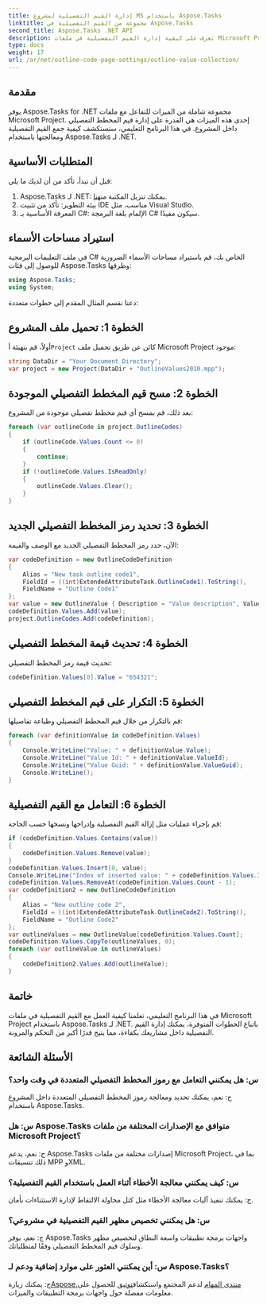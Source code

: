 ```yaml
---
title: إدارة القيم التفصيلية لمشروع MS باستخدام Aspose.Tasks
linktitle: مجموعة من القيم التفصيلية في Aspose.Tasks
second_title: Aspose.Tasks .NET API
description: تعرف على كيفية إدارة القيم التفصيلية في ملفات Microsoft Project باستخدام Aspose.Tasks لـ .NET. برنامج تعليمي خطوة بخطوة مع أمثلة التعليمات البرمجية.
type: docs
weight: 17
url: /ar/net/outline-code-page-settings/outline-value-collection/
---
```

## مقدمة
يوفر Aspose.Tasks for .NET مجموعة شاملة من الميزات للتفاعل مع ملفات Microsoft Project. إحدى هذه الميزات هي القدرة على إدارة قيم المخطط التفصيلي داخل المشروع. في هذا البرنامج التعليمي، سنستكشف كيفية جمع القيم التفصيلية ومعالجتها باستخدام Aspose.Tasks لـ .NET.
## المتطلبات الأساسية
قبل أن نبدأ، تأكد من أن لديك ما يلي:
1.  Aspose.Tasks لـ .NET: يمكنك تنزيل المكتبة من[هنا](https://releases.aspose.com/tasks/net/).
2. بيئة التطوير: تأكد من تثبيت IDE مناسب، مثل Visual Studio.
3. المعرفة الأساسية بـ C#: الإلمام بلغة البرمجة C# سيكون مفيدًا.
## استيراد مساحات الأسماء
في ملف التعليمات البرمجية C# الخاص بك، قم باستيراد مساحات الأسماء الضرورية للوصول إلى فئات Aspose.Tasks وطرقها:
```csharp
using Aspose.Tasks;
using System;

```
دعنا نقسم المثال المقدم إلى خطوات متعددة:
## الخطوة 1: تحميل ملف المشروع
 أولاً، قم بتهيئة أ`Project` كائن عن طريق تحميل ملف Microsoft Project موجود:
```csharp
string DataDir = "Your Document Directory";
var project = new Project(DataDir + "OutlineValues2010.mpp");
```
## الخطوة 2: مسح قيم المخطط التفصيلي الموجودة
بعد ذلك، قم بمسح أي قيم مخطط تفصيلي موجودة من المشروع:
```csharp
foreach (var outlineCode in project.OutlineCodes)
{
    if (outlineCode.Values.Count <= 0)
    {
        continue;
    }
    if (!outlineCode.Values.IsReadOnly)
    {
        outlineCode.Values.Clear();
    }
}
```
## الخطوة 3: تحديد رمز المخطط التفصيلي الجديد
الآن، حدد رمز المخطط التفصيلي الجديد مع الوصف والقيمة:
```csharp
var codeDefinition = new OutlineCodeDefinition
{
    Alias = "New task outline code1",
    FieldId = ((int)ExtendedAttributeTask.OutlineCode1).ToString(),
    FieldName = "Outline Code1"
};
var value = new OutlineValue { Description = "Value description", ValueId = 1, Value = "123456", Type = OutlineValueType.Number };
codeDefinition.Values.Add(value);
project.OutlineCodes.Add(codeDefinition);
```
## الخطوة 4: تحديث قيمة المخطط التفصيلي
تحديث قيمة رمز المخطط التفصيلي:
```csharp
codeDefinition.Values[0].Value = "654321";
```
## الخطوة 5: التكرار على قيم المخطط التفصيلي
قم بالتكرار من خلال قيم المخطط التفصيلي وطباعة تفاصيلها:
```csharp
foreach (var definitionValue in codeDefinition.Values)
{
    Console.WriteLine("Value: " + definitionValue.Value);
    Console.WriteLine("Value Id: " + definitionValue.ValueId);
    Console.WriteLine("Value Guid: " + definitionValue.ValueGuid);
    Console.WriteLine();
}
```
## الخطوة 6: التعامل مع القيم التفصيلية
قم بإجراء عمليات مثل إزالة القيم التفصيلية وإدراجها ونسخها حسب الحاجة:
```csharp
if (codeDefinition.Values.Contains(value))
{
    codeDefinition.Values.Remove(value);
}
codeDefinition.Values.Insert(0, value);
Console.WriteLine("Index of inserted value: " + codeDefinition.Values.IndexOf(value));
codeDefinition.Values.RemoveAt(codeDefinition.Values.Count - 1);
var codeDefinition2 = new OutlineCodeDefinition
{
    Alias = "New outline code 2",
    FieldId = ((int)ExtendedAttributeTask.OutlineCode2).ToString(),
    FieldName = "Outline Code2"
};
var outlineValues = new OutlineValue[codeDefinition.Values.Count];
codeDefinition.Values.CopyTo(outlineValues, 0);
foreach (var outlineValue in outlineValues)
{
    codeDefinition2.Values.Add(outlineValue);
}
```
## خاتمة
في هذا البرنامج التعليمي، تعلمنا كيفية العمل مع القيم التفصيلية في ملفات Microsoft Project باستخدام Aspose.Tasks لـ .NET. باتباع الخطوات المتوفرة، يمكنك إدارة القيم التفصيلية داخل مشاريعك بكفاءة، مما يتيح قدرًا أكبر من التحكم والمرونة.
## الأسئلة الشائعة
### س: هل يمكنني التعامل مع رموز المخطط التفصيلي المتعددة في وقت واحد؟
ج: نعم، يمكنك تحديد ومعالجة رموز المخطط التفصيلي المتعددة داخل المشروع باستخدام Aspose.Tasks.
### س: هل Aspose.Tasks متوافق مع الإصدارات المختلفة من ملفات Microsoft Project؟
ج: نعم، يدعم Aspose.Tasks إصدارات مختلفة من ملفات Microsoft Project، بما في ذلك تنسيقات MPP وXML.
### س: كيف يمكنني معالجة الأخطاء أثناء العمل باستخدام القيم التفصيلية؟
ج: يمكنك تنفيذ آليات معالجة الأخطاء مثل كتل محاولة الالتقاط لإدارة الاستثناءات بأمان.
### س: هل يمكنني تخصيص مظهر القيم التفصيلية في مشروعي؟
ج: نعم، يوفر Aspose.Tasks واجهات برمجة تطبيقات واسعة النطاق لتخصيص مظهر وسلوك قيم المخطط التفصيلي وفقًا لمتطلباتك.
### س: أين يمكنني العثور على موارد إضافية ودعم لـ Aspose.Tasks؟
 ج: يمكنك زيارة[Aspose.منتدى المهام](https://forum.aspose.com/c/tasks/15) لدعم المجتمع واستكشاف[توثيق](https://reference.aspose.com/tasks/net/) للحصول على معلومات مفصلة حول واجهات برمجة التطبيقات والميزات.
